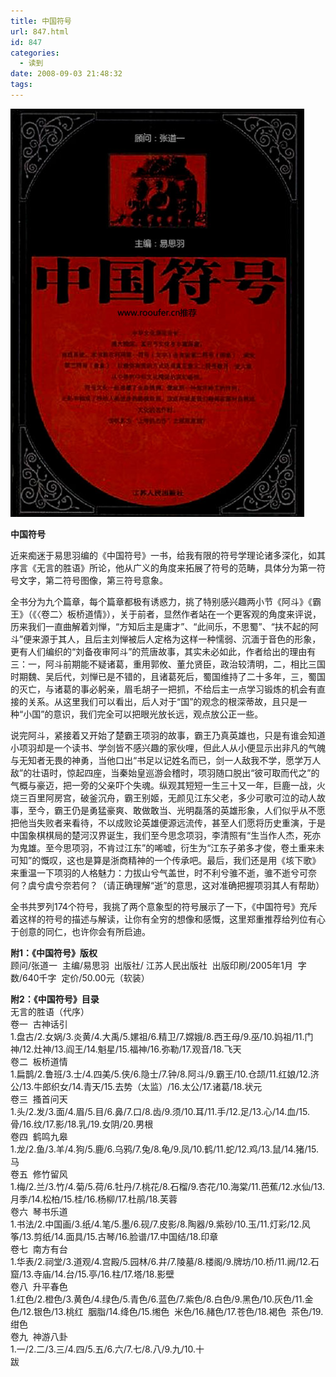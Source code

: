 ```yaml
---
title: 中国符号
url: 847.html
id: 847
categories:
  - 读到
date: 2008-09-03 21:48:32
tags:
---
```


![](/images/attachments/month_0809/320089321480.jpg)  
  

**中国符号**

  
近来痴迷于易思羽编的《中国符号》一书，给我有限的符号学理论诸多深化，如其序言《无言的胜语》所论，他从广义的角度来拓展了符号的范畴，具体分为第一符号文字，第二符号图像，第三符号意象。  
  
全书分为九个篇章，每个篇章都极有诱惑力，挑了特别感兴趣两小节《阿斗》《霸王》（《〈卷二〉板桥道情》），关于前者，显然作者站在一个更客观的角度来评说，历来我们一直曲解着刘惮，“方知后主是庸才”、“此间乐，不思蜀”、“扶不起的阿斗”便来源于其人，且后主刘惮被后人定格为这样一种懦弱、沉湎于音色的形象，更有人们编织的“刘备夜审阿斗”的荒唐故事，其实未必如此，作者给出的理由有三：一，阿斗前期能不疑诸葛，重用郭攸、董允贤臣，政治较清明，二，相比三国时期魏、吴后代，刘惮已是不错的，且诸葛死后，蜀国维持了二十多年，三，蜀国的灭亡，与诸葛的事必躬亲，眉毛胡子一把抓，不给后主一点学习锻炼的机会有直接的关系。从这里我们可以看出，后人对于“国”的观念的根深蒂故，且只是一种“小国”的意识，我们完全可以把眼光放长远，观点放公正一些。  
  
说完阿斗，紧接着又开始了楚霸王项羽的故事，霸王乃真英雄也，只是有谁会知道小项羽却是一个读书、学剑皆不感兴趣的家伙哩，但此人从小便显示出非凡的气魄与无知者无畏的神勇，当他口出“书足以记姓名而已，剑一人敌我不学，愿学万人敌”的壮语时，惊起四座，当秦始皇巡游会稽时，项羽随口脱出“彼可取而代之”的气概与豪迈，把一旁的父亲吓个失魂。纵观其短短一生三十又一年，巨鹿一战，火烧三百里阿房宫，破釜沉舟，霸王别姬，无颜见江东父老，多少可歌可泣的动人故事，至今，霸王仍是勇猛豪爽、敢做敢当、光明磊落的英雄形象，人们似乎从不愿把他当失败者来看待，不以成败论英雄便源远流传，甚至人们愿将历史重演，于是中国象棋棋局的楚河汉界诞生，我们至今思念项羽，李清照有“生当作人杰，死亦为鬼雄。至今思项羽，不肯过江东”的唏嘘，衍生为“江东子弟多才俊，卷土重来未可知”的慨叹，这也是算是浙商精神的一个传承吧。最后，我们还是用《垓下歌》来重温一下项羽的人格魅力：力拔山兮气盖世，时不利兮骓不逝，骓不逝兮可奈何？虞兮虞兮奈若何？（请正确理解“逝”的意思，这对准确把握项羽其人有帮助）  
  
全书共罗列174个符号，我挑了两个意象型的符号展示了一下，《中国符号》充斥着这样的符号的描述与解读，让你有全穷的想像和感慨，这里郑重推荐给列位有心于创意的同仁，也许你会有所启迪。  
  
  
**附1：《中国符号》版权**  
顾问/张道一  主编/易思羽  出版社/ 江苏人民出版社  出版印刷/2005年1月  字数/640千字  定价/50.00元（软装）  
  
**附2：《中国符号》目录**  
无言的胜语（代序）  
卷一  古神话引  
1.盘古/2.女娲/3.炎黄/4.大禹/5.嫘祖/6.精卫/7.嫦娥/8.西王母/9.巫/10.妈祖/11.门神/12.灶神/13.阎王/14.魁星/15.福神/16.弥勒/17.观音/18.飞天  
卷二  板桥道情  
1.扁鹊/2.鲁班/3.士/4.四美/5.侠/6.隐士/7.钟/8.阿斗/9.霸王/10.仓颉/11.红娘/12.济公/13.牛郎织女/14.青天/15.去势（太监）/16.太公/17.诸葛/18.状元  
卷三  搔首问天  
1.头/2.发/3.面/4.眉/5.目/6.鼻/7.口/8.齿/9.须/10.耳/11.手/12.足/13.心/14.血/15.骨/16.纹/17.影/18.乳/19.女阴/20.男根  
卷四  鹤鸣九皋  
1.龙/2.鱼/3.羊/4.狗/5.鹿/6.乌鸦/7.兔/8.龟/9.凤/10.鹤/11.蛇/12.鸡/13.鼠/14.猪/15.马  
卷五  修竹留风  
1.梅/2.兰/3.竹/4.菊/5.荷/6.牡丹/7.桃花/8.石榴/9.杏花/10.海棠/11.芭蕉/12.水仙/13.月季/14.松柏/15.桂/16.杨柳/17.杜鹃/18.芙蓉  
卷六  琴书乐道  
1.书法/2.中国画/3.纸/4.笔/5.墨/6.砚/7.皮影/8.陶器/9.紫砂/10.玉/11.灯彩/12.风筝/13.剪纸/14.面具/15.古琴/16.脸谱/17.中国结/18.印章  
卷七  南方有台  
1.华表/2.祠堂/3.道观/4.宫殿/5.园林/6.井/7.陵墓/8.楼阁/9.牌坊/10.桥/11.阙/12.石窟/13.寺庙/14.台/15.亭/16.柱/17.塔/18.影壁  
卷八  升平春色  
1.红色/2.橙色/3.黄色/4.绿色/5.青色/6.蓝色/7.紫色/8.白色/9.黑色/10.灰色/11.金色/12.银色/13.桃红  胭脂/14.绛色/15.缃色  米色/16.赭色/17.苍色/18.褐色  茶色/19.绀色  
卷九  神游八卦  
1.一/2.二/3.三/4.四/5.五/6.六/7.七/8.八/9.九/10.十  
跋